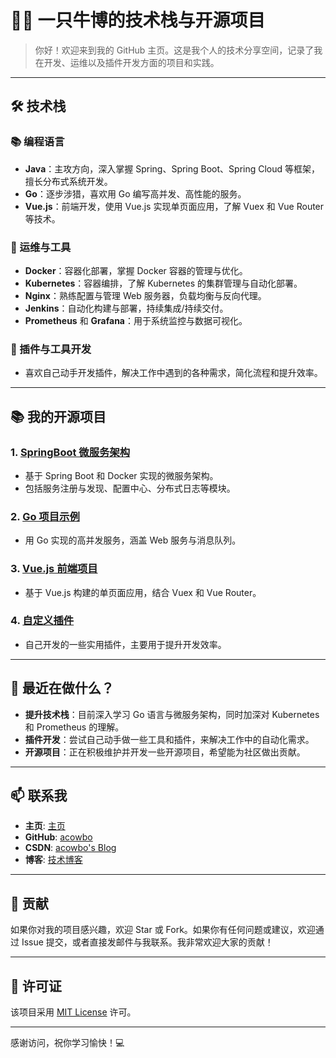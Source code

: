 # 👨‍💻 一只牛博的技术栈与开源项目

> 你好！欢迎来到我的 GitHub 主页。这是我个人的技术分享空间，记录了我在开发、运维以及插件开发方面的项目和实践。

---

## 🛠 技术栈

### 📚 编程语言
- **Java**：主攻方向，深入掌握 Spring、Spring Boot、Spring Cloud 等框架，擅长分布式系统开发。
- **Go**：逐步涉猎，喜欢用 Go 编写高并发、高性能的服务。
- **Vue.js**：前端开发，使用 Vue.js 实现单页面应用，了解 Vuex 和 Vue Router 等技术。

### 🧰 运维与工具
- **Docker**：容器化部署，掌握 Docker 容器的管理与优化。
- **Kubernetes**：容器编排，了解 Kubernetes 的集群管理与自动化部署。
- **Nginx**：熟练配置与管理 Web 服务器，负载均衡与反向代理。
- **Jenkins**：自动化构建与部署，持续集成/持续交付。
- **Prometheus** 和 **Grafana**：用于系统监控与数据可视化。

### 🔧 插件与工具开发
- 喜欢自己动手开发插件，解决工作中遇到的各种需求，简化流程和提升效率。

---

## 📚 我的开源项目

### 1. **[SpringBoot 微服务架构](https://github.com/acowbo/springboot-microservices)**
   - 基于 Spring Boot 和 Docker 实现的微服务架构。
   - 包括服务注册与发现、配置中心、分布式日志等模块。

### 2. **[Go 项目示例](https://github.com/acowbo/go-example)**
   - 用 Go 实现的高并发服务，涵盖 Web 服务与消息队列。

### 3. **[Vue.js 前端项目](https://github.com/acowbo/vue-example)**
   - 基于 Vue.js 构建的单页面应用，结合 Vuex 和 Vue Router。

### 4. **[自定义插件](https://github.com/acowbo/custom-plugins)**
   - 自己开发的一些实用插件，主要用于提升开发效率。

---

## 🌱 最近在做什么？

- **提升技术栈**：目前深入学习 Go 语言与微服务架构，同时加深对 Kubernetes 和 Prometheus 的理解。
- **插件开发**：尝试自己动手做一些工具和插件，来解决工作中的自动化需求。
- **开源项目**：正在积极维护并开发一些开源项目，希望能为社区做出贡献。

---

## 📫 联系我
- **主页**: [主页](https://acowbo.fun)
- **GitHub**: [acowbo](https://github.com/acowbo)
- **CSDN**: [acowbo's Blog](https://blog.csdn.net/Mrxiao_bo)
- **博客**: [技术博客](https://blog.acowbo.fun)

---

## 🚀 贡献

如果你对我的项目感兴趣，欢迎 Star 或 Fork。如果你有任何问题或建议，欢迎通过 Issue 提交，或者直接发邮件与我联系。我非常欢迎大家的贡献！

---

## 📄 许可证

该项目采用 [MIT License](LICENSE) 许可。

---

感谢访问，祝你学习愉快！💻
